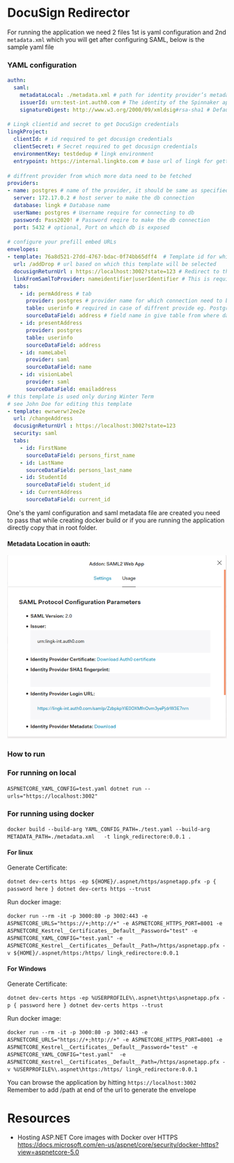 # DocuSign Redirector

For running the application we need 2 files 1st is yaml configuration and 2nd `metadata.xml` which you will get after configuring SAML, below is the sample yaml file

### YAML configuration 
```yaml
authn:
  saml:
    metadataLocal: ./metadata.xml # path for identity provider’s metadata XML file.     # (Secret). The 
    issuerId: urn:test-int.auth0.com # The identity of the Spinnaker application registered with the SAML provider.
    signatureDigest: http://www.w3.org/2000/09/xmldsig#rsa-sha1 # Default: SHA1. Digest algorithm to sign SAML messages (optional). Valid values include "SHA1", "SHA256", "SHA384", "SHA512", "RIPEMD160" and "MD5".

# Lingk clientid and secret to get DocuSign credentials
lingkProject:
  clientId: # id required to get docusign credentials
  clientSecret: # Secret required to get docusign credentials
  environmentKey: testdedup # lingk environment 
  entrypoint: https://internal.lingkto.com # base url of lingk for getting the credentials

# diffrent provider from which more data need to be fetched
providers:
- name: postgres # name of the provider, it should be same as specified in envelopes tabs configuration below
  server: 172.17.0.2 # host server to make the db connection
  database: lingk # Database name
  userName: postgres # Username require for connecting to db
  password: Pass2020! # Password reqire to make the db connection
  port: 5432 # optional, Port on which db is exposed

# configure your prefill embed URLs
envelopes:
- template: 76a8d521-27dd-4767-bdac-0f74bb65dff4  # Template id for which envelope need to be created, this you will get when configuring template in docusign 
  url: /addDrop # url based on which this template will be selected
  docusignReturnUrl : https://localhost:3002?state=123 # Redirect to this url after completing docusign signing process
  linkFromSamlToProvider: nameidentifier|userIdentifier # This is required to fetch data from provider, first field will be name of saml identifier and second field will be provider identifier, this will form the where clause for example for above configuration it will be 'Where  userIdentifier=[nameidentifier(value of nameidentifier from saml, only id)]'
  tabs:
    - id: permAddress # tab
      provider: postgres # provider name for which connection need to be made
      table: userinfo # required in case of diffrent provide eg. Postgres
      sourceDataField: address # field name in give table from where data need to be shown on template
    - id: presentAddress       
      provider: postgres
      table: userinfo
      sourceDataField: address
    - id: nameLabel
      provider: saml
      sourceDataField: name      
    - id: visionLabel 
      provider: saml
      sourceDataField: emailaddress      
# this template is used only during Winter Term
# see John Doe for editing this template
- template: ewrwerw!2ee2e
  url: /changeAddress
  docusignReturnUrl : https://localhost:3002?state=123
  security: saml
  tabs:
    - id: FirstName 
      sourceDataField: persons_first_name
    - id: LastName 
      sourceDataField: persons_last_name
    - id: StudentId 
      sourceDataField: student_id
    - id: CurrentAddress 
      sourceDataField: current_id
```
One's the yaml configuration and saml metadata file are created you need to pass that while creating docker build or if you are running the application directly copy that in root folder.

#### Metadata Location in oauth:  
![Metadata Location in oauth](./metadata.png)
### How to run

### For running on local

``ASPNETCORE_YAML_CONFIG=test.yaml dotnet run --urls="https://localhost:3002"``
### For running using docker

``docker build --build-arg YAML_CONFIG_PATH=./test.yaml --build-arg METADATA_PATH=./metadata.xml   -t lingk_redirectore:0.0.1 .``

#### For linux  
  
  
Generate Certificate: 

``dotnet dev-certs https -ep ${HOME}/.aspnet/https/aspnetapp.pfx -p { password here }
dotnet dev-certs https --trust``

Run docker image:

``docker run --rm -it -p 3000:80 -p 3002:443 -e ASPNETCORE_URLS="https://+;http://+" -e ASPNETCORE_HTTPS_PORT=8001 -e ASPNETCORE_Kestrel__Certificates__Default__Password="test" -e ASPNETCORE_YAML_CONFIG="test.yaml" -e ASPNETCORE_Kestrel__Certificates__Default__Path=/https/aspnetapp.pfx -v ${HOME}/.aspnet/https:/https/ lingk_redirectore:0.0.1  ``

#### For Windows

Generate Certificate: 

``dotnet dev-certs https -ep %USERPROFILE%\.aspnet\https\aspnetapp.pfx -p { password here }
dotnet dev-certs https --trust``

Run docker image:

``docker run --rm -it -p 3000:80 -p 3002:443 -e ASPNETCORE_URLS="https://+;http://+" -e ASPNETCORE_HTTPS_PORT=8001 -e ASPNETCORE_Kestrel__Certificates__Default__Password="test" -e ASPNETCORE_YAML_CONFIG="test.yaml"  -e ASPNETCORE_Kestrel__Certificates__Default__Path=/https/aspnetapp.pfx -v %USERPROFILE%\.aspnet\https:/https/ lingk_redirectore:0.0.1``

You can browse the application by hitting `https://localhost:3002`  
Remember to add /path at end of the url to generate the envelope

# Resources
* Hosting ASP.NET Core images with Docker over HTTPS https://docs.microsoft.com/en-us/aspnet/core/security/docker-https?view=aspnetcore-5.0
